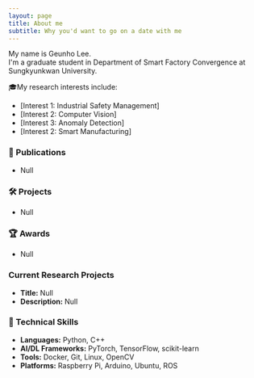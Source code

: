 ```yaml
---
layout: page
title: About me
subtitle: Why you'd want to go on a date with me
---
```


My name is Geunho Lee. 
<br>I'm a graduate student in Department of Smart Factory Convergence at Sungkyunkwan University.

🎓My research interests include:

- [Interest 1: Industrial Safety Management]
- [Interest 2: Computer Vision]
- [Interest 3: Anomaly Detection]
- [Interest 2: Smart Manufacturing]

### 📝 Publications
- Null

### 🛠️ Projects
- Null

### 🏆 Awards
- Null

### Current Research Projects
- **Title:** Null
- **Description:** Null

### 🔧 Technical Skills

- **Languages:** Python, C++
- **AI/DL Frameworks:** PyTorch, TensorFlow, scikit-learn  
- **Tools:** Docker, Git, Linux, OpenCV  
- **Platforms:** Raspberry Pi, Arduino, Ubuntu, ROS

